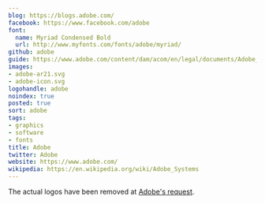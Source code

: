 ```yaml
---
blog: https://blogs.adobe.com/
facebook: https://www.facebook.com/adobe
font:
  name: Myriad Condensed Bold
  url: http://www.myfonts.com/fonts/adobe/myriad/
github: adobe
guide: https://www.adobe.com/content/dam/acom/en/legal/documents/Adobe_Trademark_Guidelines_11012014.pdf
images:
- adobe-ar21.svg
- adobe-icon.svg
logohandle: adobe
noindex: true
posted: true
sort: adobe
tags:
- graphics
- software
- fonts
title: Adobe
twitter: Adobe
website: https://www.adobe.com/
wikipedia: https://en.wikipedia.org/wiki/Adobe_Systems
---
```


The actual logos have been removed at [Adobe's request](2019-04-30_adobe_takedown.pdf).
